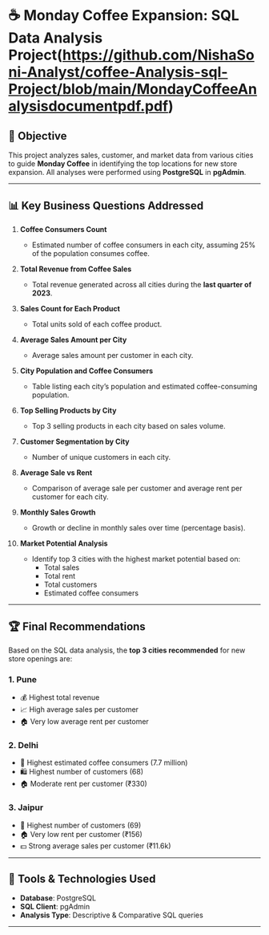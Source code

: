 # ☕ Monday Coffee Expansion: SQL Data Analysis Project(https://github.com/NishaSoni-Analyst/coffee-Analysis-sql-Project/blob/main/MondayCoffeeAnalysisdocumentpdf.pdf)

## 📌 Objective
This project analyzes sales, customer, and market data from various cities to guide **Monday Coffee** in identifying the top locations for new store expansion. All analyses were performed using **PostgreSQL** in **pgAdmin**.

---

## 📊 Key Business Questions Addressed

1. **Coffee Consumers Count**
   - Estimated number of coffee consumers in each city, assuming 25% of the population consumes coffee.

2. **Total Revenue from Coffee Sales**
   - Total revenue generated across all cities during the **last quarter of 2023**.

3. **Sales Count for Each Product**
   - Total units sold of each coffee product.

4. **Average Sales Amount per City**
   - Average sales amount per customer in each city.

5. **City Population and Coffee Consumers**
   - Table listing each city’s population and estimated coffee-consuming population.

6. **Top Selling Products by City**
   - Top 3 selling products in each city based on sales volume.

7. **Customer Segmentation by City**
   - Number of unique customers in each city.

8. **Average Sale vs Rent**
   - Comparison of average sale per customer and average rent per customer for each city.

9. **Monthly Sales Growth**
   - Growth or decline in monthly sales over time (percentage basis).

10. **Market Potential Analysis**
    - Identify top 3 cities with the highest market potential based on:
      - Total sales
      - Total rent
      - Total customers
      - Estimated coffee consumers

---

## 🏆 Final Recommendations

Based on the SQL data analysis, the **top 3 cities recommended** for new store openings are:

### 1. **Pune**
- 💰 Highest total revenue
- 📈 High average sales per customer
- 🏠 Very low average rent per customer

### 2. **Delhi**
- 👥 Highest estimated coffee consumers (7.7 million)
- 🛍️ Highest number of customers (68)
- 🏠 Moderate rent per customer (₹330)

### 3. **Jaipur**
- 👥 Highest number of customers (69)
- 🏠 Very low rent per customer (₹156)
- 💵 Strong average sales per customer (₹11.6k)

---

## 🧰 Tools & Technologies Used

- **Database**: PostgreSQL
- **SQL Client**: pgAdmin
- **Analysis Type**: Descriptive & Comparative SQL queries

---
